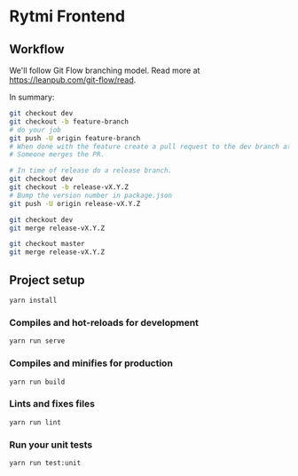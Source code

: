 # Rytmi Frontend

## Workflow

We'll follow Git Flow branching model. Read more at https://leanpub.com/git-flow/read.

In summary:
```bash
git checkout dev
git checkout -b feature-branch
# do your job
git push -U origin feature-branch
# When done with the feature create a pull request to the dev branch at github.
# Someone merges the PR.

# In time of release do a release branch.
git checkout dev
git checkout -b release-vX.Y.Z
# Bump the version number in package.json
git push -U origin release-vX.Y.Z

git checkout dev
git merge release-vX.Y.Z

git checkout master
git merge release-vX.Y.Z
```

## Project setup
```
yarn install
```

### Compiles and hot-reloads for development
```
yarn run serve
```

### Compiles and minifies for production
```
yarn run build
```

### Lints and fixes files
```
yarn run lint
```

### Run your unit tests
```
yarn run test:unit
```
